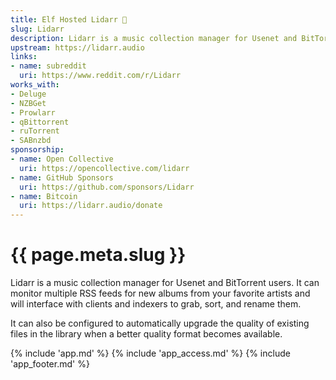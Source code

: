 ```yaml
---
title: Elf Hosted Lidarr 🧝
slug: Lidarr
description: Lidarr is a music collection manager for Usenet and BitTorrent users
upstream: https://lidarr.audio
links:
- name: subreddit
  uri: https://www.reddit.com/r/Lidarr
works_with:
- Deluge
- NZBGet
- Prowlarr
- qBittorrent
- ruTorrent
- SABnzbd
sponsorship: 
- name: Open Collective
  uri: https://opencollective.com/lidarr
- name: GitHub Sponsors
  uri: https://github.com/sponsors/Lidarr
- name: Bitcoin
  uri: https://lidarr.audio/donate
---
```


# {{ page.meta.slug }}

Lidarr is a music collection manager for Usenet and BitTorrent users. It can monitor multiple RSS feeds for new albums from your favorite artists and will interface with clients and indexers to grab, sort, and rename them. 

It can also be configured to automatically upgrade the quality of existing files in the library when a better quality format becomes available.

{% include 'app.md' %}
{% include 'app_access.md' %}
{% include 'app_footer.md' %}